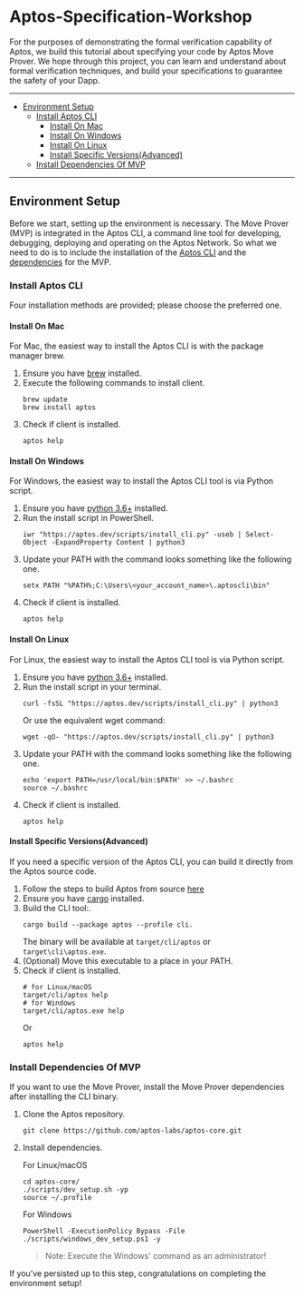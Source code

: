 # Aptos-Specification-Workshop

For the purposes of demonstrating the formal verification capability of Aptos, we build this tutorial about specifying your code by Aptos Move Prover. We hope through this project, you can learn and understand about formal verification techniques, and build your specifications to guarantee the safety of your Dapp.

***

* [Environment Setup](#environment-setup)
    * [Install Aptos CLI](#install-aptos-cli)
        * [Install On Mac](#install-on-mac)
        * [Install On Windows](#install-on-windows)
        * [Install On Linux](#install-on-linux)
        * [Install Specific Versions(Advanced)](#install-specific-versionsadvanced)
    * [Install Dependencies Of MVP](#install-dependencies-of-mvp)

***

## Environment Setup

Before we start, setting up the environment is necessary.
The Move Prover (MVP) is integrated in the Aptos CLI, a command line tool for developing, debugging, deploying and operating on the Aptos Network. So what we need to do is to include the installation of the [Aptos CLI][install_aptos_cli] and the [dependencies][install_dependencies] for the MVP.

### Install Aptos CLI

Four installation methods are provided; please choose the preferred one.

#### Install On Mac

For Mac, the easiest way to install the Aptos CLI is with the package manager brew.

1. Ensure you have [brew](https://brew.sh/) installed.
2. Execute the following commands to install client.
    ```
    brew update
    brew install aptos
    ```
3. Check if client is installed.
    ```
    aptos help
    ```

#### Install On Windows

For Windows, the easiest way to install the Aptos CLI tool is via Python script.

1. Ensure you have [python 3.6+](https://www.python.org/) installed.
2. Run the install script in PowerShell.
    ```
    iwr "https://aptos.dev/scripts/install_cli.py" -useb | Select-Object -ExpandProperty Content | python3
    ```
3. Update your PATH with the command looks something like the following one.
    ```
    setx PATH "%PATH%;C:\Users\<your_account_name>\.aptoscli\bin"
    ```
4. Check if client is installed.
    ```
    aptos help
    ```

#### Install On Linux

For Linux, the easiest way to install the Aptos CLI tool is via Python script.

1. Ensure you have [python 3.6+](https://www.python.org/) installed.
2. Run the install script in your terminal.
    ```
    curl -fsSL "https://aptos.dev/scripts/install_cli.py" | python3
    ```
    Or use the equivalent wget command:
    ```
    wget -qO- "https://aptos.dev/scripts/install_cli.py" | python3
    ```
3. Update your PATH with the command looks something like the following one.
    ```
    echo 'export PATH=/usr/local/bin:$PATH' >> ~/.bashrc
    source ~/.bashrc
    ```
4. Check if client is installed.
    ```
    aptos help
    ```

#### Install Specific Versions(Advanced)

If you need a specific version of the Aptos CLI, you can build it directly from the Aptos source code.

1. Follow the steps to build Aptos from source [here](https://aptos.dev/guides/building-from-source/)
2. Ensure you have [cargo](https://doc.rust-lang.org/cargo/getting-started/installation.html#install-rust-and-cargo) installed.
3. Build the CLI tool:.
    ```
    cargo build --package aptos --profile cli.
    ```
    The binary will be available at `target/cli/aptos` or `target\cli\aptos.exe`.
4. (Optional) Move this executable to a place in your PATH.
5. Check if client is installed.
    ```
    # for Linux/macOS
    target/cli/aptos help
    # for Windows
    target/cli/aptos.exe help
    ```
    Or 
    ```
    aptos help
    ```

### Install Dependencies Of MVP

If you want to use the Move Prover, install the Move Prover dependencies after installing the CLI binary.

1. Clone the Aptos repository.
    ```
    git clone https://github.com/aptos-labs/aptos-core.git
    ```
2. Install dependencies.

    For Linux/macOS
    ```
    cd aptos-core/
    ./scripts/dev_setup.sh -yp
    source ~/.profile
    ```
    For Windows
    ```
    PowerShell -ExecutionPolicy Bypass -File ./scripts/windows_dev_setup.ps1 -y
    ```
    > Note: Execute the Windows' command as an administrator!

If you’ve persisted up to this step, congratulations on completing the environment setup!

[install_aptos_cli]: https://aptos.dev/tools/aptos-cli/install-cli/
[install_dependencies]: https://aptos.dev/tools/aptos-cli/install-cli/install-move-prover
